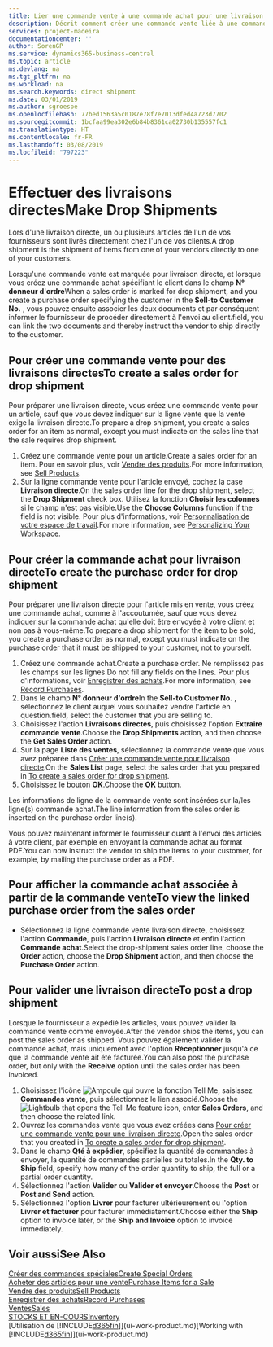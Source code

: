 ```yaml
---
title: Lier une commande vente à une commande achat pour une livraison directe | Microsoft Docs
description: Décrit comment créer une commande vente liée à une commande achat pour permettre la livraison directe du fournisseur au client.
services: project-madeira
documentationcenter: ''
author: SorenGP
ms.service: dynamics365-business-central
ms.topic: article
ms.devlang: na
ms.tgt_pltfrm: na
ms.workload: na
ms.search.keywords: direct shipment
ms.date: 03/01/2019
ms.author: sgroespe
ms.openlocfilehash: 77bed1563a5c0187e78f7e7013dfed4a723d7702
ms.sourcegitcommit: 1bcfaa99ea302e6b84b8361ca02730b135557fc1
ms.translationtype: HT
ms.contentlocale: fr-FR
ms.lasthandoff: 03/08/2019
ms.locfileid: "797223"
---
```

# <a name="make-drop-shipments"></a><span data-ttu-id="ff587-103">Effectuer des livraisons directes</span><span class="sxs-lookup"><span data-stu-id="ff587-103">Make Drop Shipments</span></span>
<span data-ttu-id="ff587-104">Lors d'une livraison directe, un ou plusieurs articles de l'un de vos fournisseurs sont livrés directement chez l'un de vos clients.</span><span class="sxs-lookup"><span data-stu-id="ff587-104">A drop shipment is the shipment of items from one of your vendors directly to one of your customers.</span></span>

<span data-ttu-id="ff587-105">Lorsqu'une commande vente est marquée pour livraison directe, et lorsque vous créez une commande achat spécifiant le client dans le champ **N° donneur d'ordre**</span><span class="sxs-lookup"><span data-stu-id="ff587-105">When a sales order is marked for drop shipment, and you create a purchase order specifying the customer in the **Sell-to Customer No.**</span></span> <span data-ttu-id="ff587-106">, vous pouvez ensuite associer les deux documents et par conséquent informer le fournisseur de procéder directement à l'envoi au client.</span><span class="sxs-lookup"><span data-stu-id="ff587-106">field, you can link the two documents and thereby instruct the vendor to ship directly to the customer.</span></span>

## <a name="to-create-a-sales-order-for-drop-shipment"></a><span data-ttu-id="ff587-107">Pour créer une commande vente pour des livraisons directes</span><span class="sxs-lookup"><span data-stu-id="ff587-107">To create a sales order for drop shipment</span></span>
<span data-ttu-id="ff587-108">Pour préparer une livraison directe, vous créez une commande vente pour un article, sauf que vous devez indiquer sur la ligne vente que la vente exige la livraison directe.</span><span class="sxs-lookup"><span data-stu-id="ff587-108">To prepare a drop shipment, you create a sales order for an item as normal, except you must indicate on the sales line that the sale requires drop shipment.</span></span>

1. <span data-ttu-id="ff587-109">Créez une commande vente pour un article.</span><span class="sxs-lookup"><span data-stu-id="ff587-109">Create a sales order for an item.</span></span> <span data-ttu-id="ff587-110">Pour en savoir plus, voir [Vendre des produits](sales-how-sell-products.md).</span><span class="sxs-lookup"><span data-stu-id="ff587-110">For more information, see [Sell Products](sales-how-sell-products.md).</span></span>
2. <span data-ttu-id="ff587-111">Sur la ligne commande vente pour l'article envoyé, cochez la case **Livraison directe**.</span><span class="sxs-lookup"><span data-stu-id="ff587-111">On the sales order line for the drop shipment, select the **Drop Shipment** check box.</span></span> <span data-ttu-id="ff587-112">Utilisez la fonction **Choisir les colonnes** si le champ n'est pas visible.</span><span class="sxs-lookup"><span data-stu-id="ff587-112">Use the **Choose Columns** function if the field is not visible.</span></span> <span data-ttu-id="ff587-113">Pour plus d'informations, voir [Personnalisation de votre espace de travail](ui-personalization-user.md).</span><span class="sxs-lookup"><span data-stu-id="ff587-113">For more information, see [Personalizing Your Workspace](ui-personalization-user.md).</span></span>

## <a name="to-create-the-purchase-order-for-drop-shipment"></a><span data-ttu-id="ff587-114">Pour créer la commande achat pour livraison directe</span><span class="sxs-lookup"><span data-stu-id="ff587-114">To create the purchase order for drop shipment</span></span>
<span data-ttu-id="ff587-115">Pour préparer une livraison directe pour l'article mis en vente, vous créez une commande achat, comme à l'accoutumée, sauf que vous devez indiquer sur la commande achat qu'elle doit être envoyée à votre client et non pas à vous-même.</span><span class="sxs-lookup"><span data-stu-id="ff587-115">To prepare a drop shipment for the item to be sold, you create a purchase order as normal, except you must indicate on the purchase order that it must be shipped to your customer, not to yourself.</span></span>

1. <span data-ttu-id="ff587-116">Créez une commande achat.</span><span class="sxs-lookup"><span data-stu-id="ff587-116">Create a purchase order.</span></span> <span data-ttu-id="ff587-117">Ne remplissez pas les champs sur les lignes.</span><span class="sxs-lookup"><span data-stu-id="ff587-117">Do not fill any fields on the lines.</span></span> <span data-ttu-id="ff587-118">Pour plus d'informations, voir [Enregistrer des achats](purchasing-how-record-purchases.md).</span><span class="sxs-lookup"><span data-stu-id="ff587-118">For more information, see [Record Purchases](purchasing-how-record-purchases.md).</span></span>
2. <span data-ttu-id="ff587-119">Dans le champ **N° donneur d'ordre**</span><span class="sxs-lookup"><span data-stu-id="ff587-119">In the **Sell-to Customer No.**</span></span> <span data-ttu-id="ff587-120">, sélectionnez le client auquel vous souhaitez vendre l'article en question.</span><span class="sxs-lookup"><span data-stu-id="ff587-120">field, select the customer that you are selling to.</span></span>
3. <span data-ttu-id="ff587-121">Choisissez l'action **Livraisons directes**, puis choisissez l'option **Extraire commande vente**.</span><span class="sxs-lookup"><span data-stu-id="ff587-121">Choose the **Drop Shipments** action, and then choose the **Get Sales Order** action.</span></span>
4. <span data-ttu-id="ff587-122">Sur la page **Liste des ventes**, sélectionnez la commande vente que vous avez préparée dans [Créer une commande vente pour livraison directe](sales-how-drop-shipment.md#to-create-a-sales-order-for-drop-shipment).</span><span class="sxs-lookup"><span data-stu-id="ff587-122">On the **Sales List** page, select the sales order that you prepared in [To create a sales order for drop shipment](sales-how-drop-shipment.md#to-create-a-sales-order-for-drop-shipment).</span></span>
5. <span data-ttu-id="ff587-123">Choisissez le bouton **OK**.</span><span class="sxs-lookup"><span data-stu-id="ff587-123">Choose the **OK** button.</span></span>

<span data-ttu-id="ff587-124">Les informations de ligne de la commande vente sont insérées sur la/les ligne(s) commande achat.</span><span class="sxs-lookup"><span data-stu-id="ff587-124">The line information from the sales order is inserted on the purchase order line(s).</span></span>

<span data-ttu-id="ff587-125">Vous pouvez maintenant informer le fournisseur quant à l'envoi des articles à votre client, par exemple en envoyant la commande achat au format PDF.</span><span class="sxs-lookup"><span data-stu-id="ff587-125">You can now instruct the vendor to ship the items to your customer, for example, by mailing the purchase order as a PDF.</span></span>     

## <a name="to-view-the-linked-purchase-order-from-the-sales-order"></a><span data-ttu-id="ff587-126">Pour afficher la commande achat associée à partir de la commande vente</span><span class="sxs-lookup"><span data-stu-id="ff587-126">To view the linked purchase order from the sales order</span></span>
* <span data-ttu-id="ff587-127">Sélectionnez la ligne commande vente livraison directe, choisissez l'action **Commande**, puis l'action **Livraison directe** et enfin l'action **Commande achat**.</span><span class="sxs-lookup"><span data-stu-id="ff587-127">Select the drop-shipment sales order line, choose the **Order** action, choose the **Drop Shipment** action, and then choose the **Purchase Order** action.</span></span>

## <a name="to-post-a-drop-shipment"></a><span data-ttu-id="ff587-128">Pour valider une livraison directe</span><span class="sxs-lookup"><span data-stu-id="ff587-128">To post a drop shipment</span></span>
<span data-ttu-id="ff587-129">Lorsque le fournisseur a expédié les articles, vous pouvez valider la commande vente comme envoyée.</span><span class="sxs-lookup"><span data-stu-id="ff587-129">After the vendor ships the items, you can post the sales order as shipped.</span></span> <span data-ttu-id="ff587-130">Vous pouvez également valider la commande achat, mais uniquement avec l'option **Réceptionner** jusqu'à ce que la commande vente ait été facturée.</span><span class="sxs-lookup"><span data-stu-id="ff587-130">You can also post the purchase order, but only with the **Receive** option until the sales order has been invoiced.</span></span>

1. <span data-ttu-id="ff587-131">Choisissez l'icône ![Ampoule qui ouvre la fonction Tell Me](media/ui-search/search_small.png "Dites-moi ce que vous voulez faire"), saisissez **Commandes vente**, puis sélectionnez le lien associé.</span><span class="sxs-lookup"><span data-stu-id="ff587-131">Choose the ![Lightbulb that opens the Tell Me feature](media/ui-search/search_small.png "Tell me what you want to do") icon, enter **Sales Orders**, and then choose the related link.</span></span>
2. <span data-ttu-id="ff587-132">Ouvrez les commandes vente que vous avez créées dans [Pour créer une commande vente pour une livraison directe]().</span><span class="sxs-lookup"><span data-stu-id="ff587-132">Open the sales order that you created in [To create a sales order for drop shipment]().</span></span>
3. <span data-ttu-id="ff587-133">Dans le champ **Qté à expédier**, spécifiez la quantité de commandes à envoyer, la quantité de commandes partielles ou totales.</span><span class="sxs-lookup"><span data-stu-id="ff587-133">In the **Qty. to Ship** field, specify how many of the order quantity to ship, the full or a partial order quantity.</span></span>
4. <span data-ttu-id="ff587-134">Sélectionnez l'action **Valider** ou **Valider et envoyer**.</span><span class="sxs-lookup"><span data-stu-id="ff587-134">Choose the **Post** or **Post and Send** action.</span></span>
5. <span data-ttu-id="ff587-135">Sélectionnez l'option **Livrer** pour facturer ultérieurement ou l'option **Livrer et facturer** pour facturer immédiatement.</span><span class="sxs-lookup"><span data-stu-id="ff587-135">Choose either the **Ship** option to invoice later, or the **Ship and Invoice** option to invoice immediately.</span></span>

## <a name="see-also"></a><span data-ttu-id="ff587-136">Voir aussi</span><span class="sxs-lookup"><span data-stu-id="ff587-136">See Also</span></span>
[<span data-ttu-id="ff587-137">Créer des commandes spéciales</span><span class="sxs-lookup"><span data-stu-id="ff587-137">Create Special Orders</span></span>](sales-how-to-create-special-orders.md)  
[<span data-ttu-id="ff587-138">Acheter des articles pour une vente</span><span class="sxs-lookup"><span data-stu-id="ff587-138">Purchase Items for a Sale</span></span>](purchasing-how-purchase-products-sale.md)  
[<span data-ttu-id="ff587-139">Vendre des produits</span><span class="sxs-lookup"><span data-stu-id="ff587-139">Sell Products</span></span>](sales-how-sell-products.md)  
[<span data-ttu-id="ff587-140">Enregistrer des achats</span><span class="sxs-lookup"><span data-stu-id="ff587-140">Record Purchases</span></span>](purchasing-how-record-purchases.md)  
[<span data-ttu-id="ff587-141">Ventes</span><span class="sxs-lookup"><span data-stu-id="ff587-141">Sales</span></span>](sales-manage-sales.md)  
[<span data-ttu-id="ff587-142">STOCKS ET EN-COURS</span><span class="sxs-lookup"><span data-stu-id="ff587-142">Inventory</span></span>](inventory-manage-inventory.md)  
<span data-ttu-id="ff587-143">[Utilisation de [!INCLUDE[d365fin](includes/d365fin_md.md)]](ui-work-product.md)</span><span class="sxs-lookup"><span data-stu-id="ff587-143">[Working with [!INCLUDE[d365fin](includes/d365fin_md.md)]](ui-work-product.md)</span></span>

